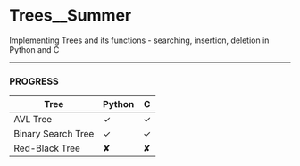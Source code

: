# Trees__Summer
Implementing Trees and its functions - searching, insertion, deletion in Python and C 
___
### PROGRESS

| Tree | Python | C |
|------|--------|----|
| AVL Tree | ✓ | ✓ |
| Binary Search Tree | ✓ | ✓ |
| Red-Black Tree | ✘ | ✘ |
